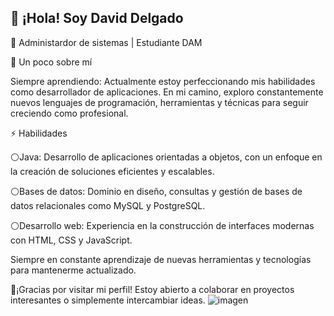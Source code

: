 ## 👋 ¡Hola! Soy David Delgado
🌟 Administardor de sistemas | Estudiante DAM

🚀 Un poco sobre mí

Siempre aprendiendo: Actualmente estoy perfeccionando mis habilidades como desarrollador de aplicaciones. En mi camino, exploro constantemente nuevos lenguajes de programación, herramientas y técnicas para seguir creciendo como profesional.

⚡ Habilidades

⚪Java: Desarrollo de aplicaciones orientadas a objetos, con un enfoque en la creación de soluciones eficientes y escalables.

⚪Bases de datos: Dominio en diseño, consultas y gestión de bases de datos relacionales como MySQL y PostgreSQL.

⚪Desarrollo web: Experiencia en la construcción de interfaces modernas con HTML, CSS y JavaScript.

Siempre en constante aprendizaje de nuevas herramientas y tecnologías para mantenerme actualizado.

🤝¡Gracias por visitar mi perfil! Estoy abierto a colaborar en proyectos interesantes o simplemente intercambiar ideas.
![imagen](https://plus.unsplash.com/premium_photo-1661877737564-3dfd7282efcb?fm=jpg&q=60&w=3000&ixlib=rb-4.0.3&ixid=M3wxMjA3fDB8MHxzZWFyY2h8OXx8Y29kaW5nfGVufDB8fDB8fHww)
